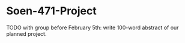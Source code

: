 # Soen-471-Project

TODO with group before February 5th: write 100-word abstract of our planned project.